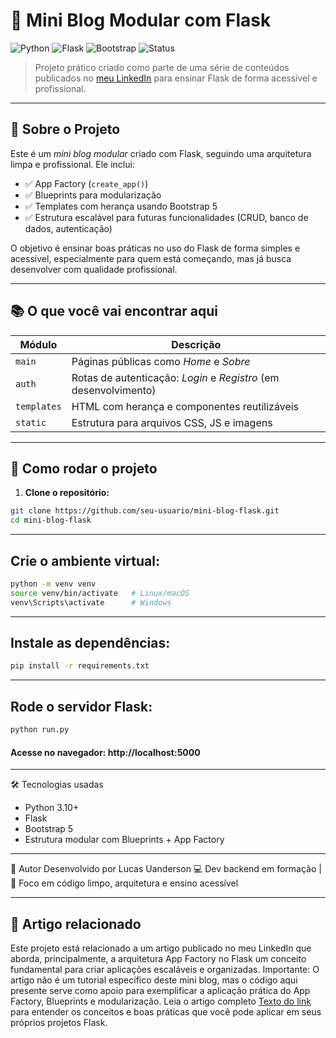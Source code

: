 # 📝 Mini Blog Modular com Flask

![Python](https://img.shields.io/badge/Python-3.10-blue)
![Flask](https://img.shields.io/badge/Flask-2.x-lightgrey)
![Bootstrap](https://img.shields.io/badge/Bootstrap-5.3-purple)
![Status](https://img.shields.io/badge/Status-Em%20Desenvolvimento-yellow)

> Projeto prático criado como parte de uma série de conteúdos publicados no [meu LinkedIn](https://www.linkedin.com/in/seu-usuario) para ensinar Flask de forma acessível e profissional.

---

## 🧠 Sobre o Projeto

Este é um *mini blog modular* criado com Flask, seguindo uma arquitetura limpa e profissional. Ele inclui:

- ✅ App Factory (`create_app()`)
- ✅ Blueprints para modularização
- ✅ Templates com herança usando Bootstrap 5
- ✅ Estrutura escalável para futuras funcionalidades (CRUD, banco de dados, autenticação)

O objetivo é ensinar boas práticas no uso do Flask de forma simples e acessível, especialmente para quem está começando, mas já busca desenvolver com qualidade profissional.

---

## 📚 O que você vai encontrar aqui

| Módulo     | Descrição                                                     |
|------------|---------------------------------------------------------------|
| `main`     | Páginas públicas como *Home* e *Sobre*                        |
| `auth`     | Rotas de autenticação: *Login* e *Registro* (em desenvolvimento) |
| `templates`| HTML com herança e componentes reutilizáveis                  |
| `static`   | Estrutura para arquivos CSS, JS e imagens                     |

---

## 🚀 Como rodar o projeto

1. **Clone o repositório:**

```bash
git clone https://github.com/seu-usuario/mini-blog-flask.git
cd mini-blog-flask
```

---
## Crie o ambiente virtual:

```bash
python -m venv venv
source venv/bin/activate   # Linux/macOS
venv\Scripts\activate      # Windows
```
---
## Instale as dependências:

```bash
pip install -r requirements.txt
```
---

## Rode o servidor Flask:
```bash
python run.py
```
#### Acesse no navegador: http://localhost:5000
---
🛠️ Tecnologias usadas

- Python 3.10+
- Flask
- Bootstrap 5
- Estrutura modular com Blueprints + App Factory
---

🧠 Autor
Desenvolvido por Lucas Uanderson
💻 Dev backend em formação | 🧠 Foco em código limpo, arquitetura e ensino acessível

---

## 📎 Artigo relacionado

Este projeto está relacionado a um artigo publicado no meu LinkedIn que aborda, principalmente, a arquitetura App Factory no Flask um conceito fundamental para criar aplicações escaláveis e organizadas.
Importante: O artigo não é um tutorial específico deste mini blog, mas o código aqui presente serve como apoio para exemplificar a aplicação prática do App Factory, Blueprints e modularização.
Leia o artigo completo [Texto do link](URL) para entender os conceitos e boas práticas que você pode aplicar em seus próprios projetos Flask.



